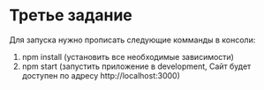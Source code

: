 # Третье задание
Для запуска нужно прописать следующие комманды в консоли:

1. npm install (установить все необходимые зависимости)
2. npm start (запустить приложение в development, Сайт будет доступен по адресу http://localhost:3000)
